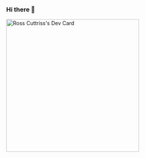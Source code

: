 ### Hi there 👋

<!--
**Lego56371/Lego56371** is a ✨ _special_ ✨ repository because its `README.md` (this file) appears on your GitHub profile.

Here are some ideas to get you started:

- 🔭 I’m currently working on ...
- 🌱 I’m currently learning ...
- 👯 I’m looking to collaborate on ...
- 🤔 I’m looking for help with ...
- 💬 Ask me about ...
- 📫 How to reach me: ...
- 😄 Pronouns: ...
- ⚡ Fun fact: ...
-->



<a href="https://app.daily.dev/lego56371"><img src="https://api.daily.dev/devcards/v2/7vvekYCxy73nCxCdyw6B3.png?r=v8h&type=default" width="356" alt="Ross Cuttriss's Dev Card"/></a>



